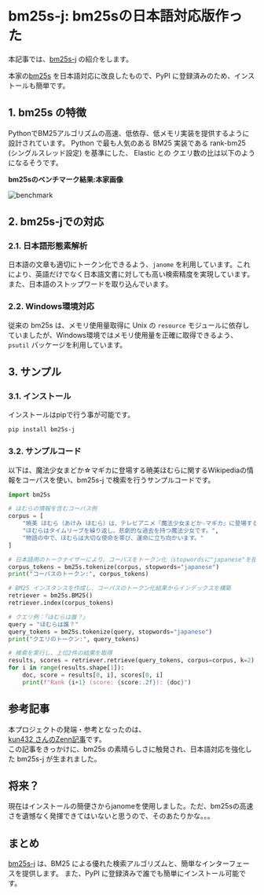 # bm25s-j: bm25sの日本語対応版作った

本記事では、[bm25s-j](https://github.com/kitfactory/bm25s_j) の紹介をします。  

本家の[bm25s](https://github.com/xhluca/bm25s) を日本語対応に改良したもので、PyPI に登録済みのため、インストールも簡単です。

## 1. bm25s の特徴
PythonでBM25アルゴリズムの高速、低依存、低メモリ実装を提供するように設計されています。
Python で最も人気のある BM25 実装である rank-bm25 (シングルスレッド設定) を基準にした、 Elastic との クエリ数の比は以下のようになるそうです。

__bm25sのベンチマーク結果:本家画像__

![benchmark](https://bm25s.github.io/assets/comparison.png)

## 2. bm25s-jでの対応

### 2.1. 日本語形態素解析

日本語の文章も適切にトークン化できるよう、`janome` を利用しています。これにより、英語だけでなく日本語文書に対しても高い検索精度を実現しています。また、日本語のストップワードを取り込んでいます。

### 2.2. Windows環境対応

従来の bm25s は、メモリ使用量取得に Unix の `resource` モジュールに依存していましたが、Windows環境ではメモリ使用量を正確に取得できるよう、`psutil` パッケージを利用しています。

## 3. サンプル

### 3.1. インストール

インストールはpipで行う事が可能です。

```bash
pip install bm25s-j
```

### 3.2. サンプルコード

以下は、魔法少女まどか☆マギカに登場する暁美ほむらに関するWikipediaの情報をコーパスを使い、bm25s-j で検索を行うサンプルコードです。

```python
import bm25s

# ほむらの情報を含むコーパス例
corpus = [
    "暁美 ほむら（あけみ ほむら）は、テレビアニメ『魔法少女まどか☆マギカ』に登場する架空の人物です。",
    "ほむらはタイムリープを繰り返し、悲劇的な過去を持つ魔法少女です。",
    "物語の中で、ほむらは大切な使命を帯び、運命に立ち向かいます。"
]

# 日本語用のトークナイザーにより、コーパスをトークン化（stopwordsに"japanese"を指定）
corpus_tokens = bm25s.tokenize(corpus, stopwords="japanese")
print("コーパスのトークン:", corpus_tokens)

# BM25 インスタンスを作成し、コーパスのトークン化結果からインデックスを構築
retriever = bm25s.BM25()
retriever.index(corpus_tokens)

# クエリ例：「ほむらは誰？」
query = "ほむらは誰？"
query_tokens = bm25s.tokenize(query, stopwords="japanese")
print("クエリのトークン:", query_tokens)

# 検索を実行し、上位2件の結果を取得
results, scores = retriever.retrieve(query_tokens, corpus=corpus, k=2)
for i in range(results.shape[1]):
    doc, score = results[0, i], scores[0, i]
    print(f"Rank {i+1} (score: {score:.2f}): {doc}")
```



## 参考記事

本プロジェクトの発端・参考となったのは、  
[kun432 さんのZenn記事](https://zenn.dev/kun432/scraps/5ae46c49a92bcb)です。  
この記事をきっかけに、bm25s の素晴らしさに触発され、日本語対応を強化した bm25s-j が生まれました。

## 将来？

現在はインストールの簡便さからjanomeを使用しました。ただ、bm25sの高速さを遺憾なく発揮できてはいないと思うので、そのあたりかな。。。

## まとめ
[bm25s-j](https://github.com/kitfactory/bm25s_j) は、BM25 による優れた検索アルゴリズムと、簡単なインターフェースを提供します。
また、PyPI に登録済みで誰でも簡単にインストール可能です。